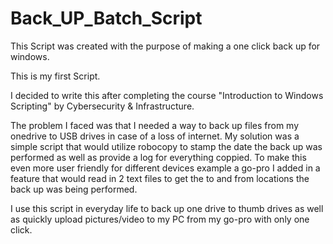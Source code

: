 # Back_UP_Batch_Script

This Script was created with the purpose of making a one click back up for windows.

This is my first Script.

I decided to write this after completing the course "Introduction to Windows Scripting" by Cybersecurity & Infrastructure.

The problem I faced was that I needed a way to back up files from my onedrive to USB drives in case of a loss of internet. My solution was a simple script that would utilize robocopy to stamp the date the back up was performed as well as provide a log for everything coppied. To make this even more user friendly for different devices example a go-pro I added in a feature that would read in 2 text files to get the to and from locations the back up was being performed.

I use this script in everyday life to back up one drive to thumb drives as well as quickly upload pictures/video to my PC from my go-pro with only one click.


